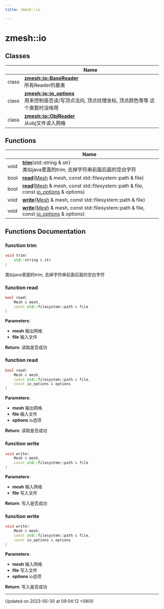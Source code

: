 ```yaml
---
title: zmesh::io

---
```


# zmesh::io



## Classes

|                | Name           |
| -------------- | -------------- |
| class | **[zmesh::io::BaseReader](../Classes/classzmesh_1_1io_1_1_base_reader.md)** <br>所有Reader的基类  |
| class | **[zmesh::io::io_options](../Classes/structzmesh_1_1io_1_1io__options.md)** <br>用来控制是否读/写顶点法向, 顶点纹理坐标, 顶点颜色等等 这个类暂时没啥用  |
| class | **[zmesh::io::ObjReader](../Classes/classzmesh_1_1io_1_1_obj_reader.md)** <br>从obj文件读入网格  |

## Functions

|                | Name           |
| -------------- | -------------- |
| void | **[trim](Namespaces/namespacezmesh_1_1io.md#function-trim)**(std::string & str)<br>类似java里面的trim, 去掉字符串前面后面的空白字符  |
| bool | **[read](Namespaces/namespacezmesh_1_1io.md#function-read)**([Mesh](../Classes/classzmesh_1_1core_1_1_mesh.md) & mesh, const std::filesystem::path & file) |
| bool | **[read](Namespaces/namespacezmesh_1_1io.md#function-read)**([Mesh](../Classes/classzmesh_1_1core_1_1_mesh.md) & mesh, const std::filesystem::path & file, const [io_options](../Classes/structzmesh_1_1io_1_1io__options.md) & options) |
| void | **[write](Namespaces/namespacezmesh_1_1io.md#function-write)**([Mesh](../Classes/classzmesh_1_1core_1_1_mesh.md) & mesh, const std::filesystem::path & file) |
| void | **[write](Namespaces/namespacezmesh_1_1io.md#function-write)**([Mesh](../Classes/classzmesh_1_1core_1_1_mesh.md) & mesh, const std::filesystem::path & file, const [io_options](../Classes/structzmesh_1_1io_1_1io__options.md) & options) |


## Functions Documentation

### function trim

```cpp
void trim(
    std::string & str
)
```

类似java里面的trim, 去掉字符串前面后面的空白字符 

### function read

```cpp
bool read(
    Mesh & mesh,
    const std::filesystem::path & file
)
```


**Parameters**: 

  * **mesh** 输出网格 
  * **file** 输入文件 


**Return**: 读取是否成功 

### function read

```cpp
bool read(
    Mesh & mesh,
    const std::filesystem::path & file,
    const io_options & options
)
```


**Parameters**: 

  * **mesh** 输出网格 
  * **file** 输入文件 
  * **options** io选项 


**Return**: 读取是否成功 

### function write

```cpp
void write(
    Mesh & mesh,
    const std::filesystem::path & file
)
```


**Parameters**: 

  * **mesh** 输入网格 
  * **file** 写入文件 


**Return**: 写入是否成功 

### function write

```cpp
void write(
    Mesh & mesh,
    const std::filesystem::path & file,
    const io_options & options
)
```


**Parameters**: 

  * **mesh** 输入网格 
  * **file** 写入文件 
  * **options** io选项 


**Return**: 写入是否成功 





-------------------------------

Updated on 2023-05-30 at 09:04:12 +0800